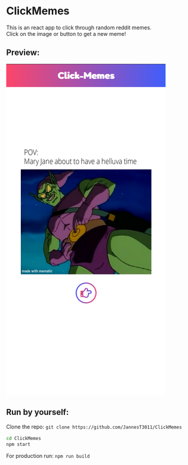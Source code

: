 # ClickMemes

This is an react app to click through random reddit memes. <br>
Click on the image or button to get a new meme!

## Preview:

![preview](https://github.com/JannesT3011/ClickMemes/blob/main/previewImg/start.png)

## Run by yourself:

Clone the repo: 
`git clone https://github.com/JannesT3011/ClickMemes`

```bash
cd ClickMemes
npm start
```
For production run:
`npm run build`
